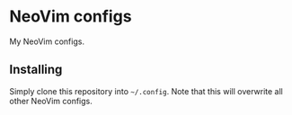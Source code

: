 # NeoVim configs

My NeoVim configs.

## Installing

Simply clone this repository into `~/.config`. Note that this will overwrite all other NeoVim configs.
